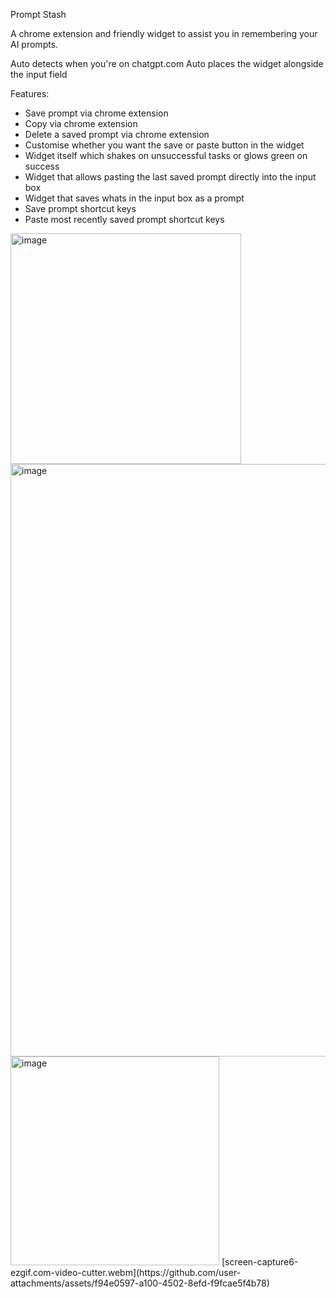 Prompt Stash

A chrome extension and friendly widget to assist you in remembering your AI prompts.

Auto detects when you're on chatgpt.com
Auto places the widget alongside the input field

Features:
- Save prompt via chrome extension
- Copy via chrome extension
- Delete a saved prompt via chrome extension
- Customise whether you want the save or paste button in the widget
- Widget itself which shakes on unsuccessful tasks or glows green on success
- Widget that allows pasting the last saved prompt directly into the input box
- Widget that saves whats in the input box as a prompt
- Save prompt shortcut keys
- Paste most recently saved prompt shortcut keys

<img width="369" alt="image" src="https://github.com/user-attachments/assets/fc9222dc-fe0c-4c8e-bd16-944461278697" />
<img width="948" alt="image" src="https://github.com/user-attachments/assets/def37d58-97e3-4f29-9ee5-11eb3dfd38ef" />
<img width="334" alt="image" src="https://github.com/user-attachments/assets/2544c88f-6ea8-49bd-ad20-6382d1f75151" />
[screen-capture6-ezgif.com-video-cutter.webm](https://github.com/user-attachments/assets/f94e0597-a100-4502-8efd-f9fcae5f4b78)
